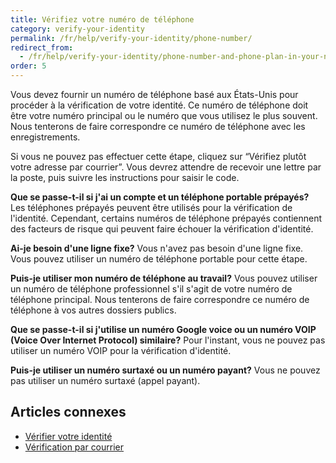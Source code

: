 ```yaml
---
title: Vérifiez votre numéro de téléphone
category: verify-your-identity
permalink: /fr/help/verify-your-identity/phone-number/
redirect_from:
  - /fr/help/verify-your-identity/phone-number-and-phone-plan-in-your-name/
order: 5
---
```

Vous devez fournir un numéro de téléphone basé aux États-Unis pour procéder à la vérification de votre identité. Ce numéro de téléphone doit être votre numéro principal ou le numéro que vous utilisez le plus souvent. Nous tenterons de faire correspondre ce numéro de téléphone avec les enregistrements.

Si vous ne pouvez pas effectuer cette étape, cliquez sur “Vérifiez plutôt votre adresse par courrier”. Vous devrez attendre de recevoir une lettre par la poste, puis suivre les instructions pour saisir le code.

**Que se passe-t-il si j'ai un compte et un téléphone portable prépayés?**
Les téléphones prépayés peuvent être utilisés pour la vérification de l'identité. Cependant, certains numéros de téléphone prépayés contiennent des facteurs de risque qui peuvent faire échouer la vérification d'identité.

**Ai-je besoin d'une ligne fixe?**
Vous n'avez pas besoin d'une ligne fixe. Vous pouvez utiliser un numéro de téléphone portable pour cette étape.

**Puis-je utiliser mon numéro de téléphone au travail?**
Vous pouvez utiliser un numéro de téléphone professionnel s'il s'agit de votre numéro de téléphone principal. Nous tenterons de faire correspondre ce numéro de téléphone à vos autres dossiers publics.

**Que se passe-t-il si j'utilise un numéro Google voice ou un numéro VOIP (Voice Over Internet Protocol) similaire?**
Pour l'instant, vous ne pouvez pas utiliser un numéro VOIP pour la vérification d'identité.

**Puis-je utiliser un numéro surtaxé ou un numéro payant?**
Vous ne pouvez pas utiliser un numéro surtaxé (appel payant).

## Articles connexes 

* [Vérifier votre identité](/fr/help/verify-your-identity/how-to-verify-your-identity/)
* [Vérification par courrier](/fr/help/verify-your-identity/verify-your-address-by-mail/)
